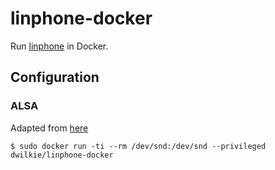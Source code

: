 # linphone-docker

Run [linphone](http://www.linphone.org/) in Docker.

## Configuration

### ALSA

Adapted from [here](https://stackoverflow.com/questions/28985714/run-apps-using-audio-in-a-docker-container)

```
$ sudo docker run -ti --rm /dev/snd:/dev/snd --privileged dwilkie/linphone-docker
```
